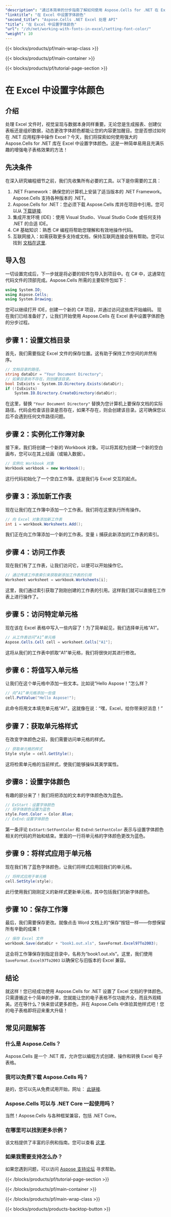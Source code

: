 ```yaml
---
"description": "通过本简单的分步指南了解如何使用 Aspose.Cells for .NET 在 Excel 中设置字体颜色。"
"linktitle": "在 Excel 中设置字体颜色"
"second_title": "Aspose.Cells .NET Excel 处理 API"
"title": "在 Excel 中设置字体颜色"
"url": "/zh/net/working-with-fonts-in-excel/setting-font-color/"
"weight": 10
---
```


{{< blocks/products/pf/main-wrap-class >}}

{{< blocks/products/pf/main-container >}}

{{< blocks/products/pf/tutorial-page-section >}}

# 在 Excel 中设置字体颜色

## 介绍
处理 Excel 文件时，视觉呈现与数据本身同样重要。无论您是生成报表、创建仪表板还是组织数据，动态更改字体颜色都能让您的内容更加醒目。您是否想过如何在 .NET 应用程序中操作 Excel？今天，我们将探索如何使用强大的 Aspose.Cells for .NET 库在 Excel 中设置字体颜色。这是一种简单易用且充满乐趣的增强电子表格效果的方法！
## 先决条件
在深入研究编程细节之前，我们先收集所有必要的工具。以下是你需要的工具：
1. .NET Framework：确保您的计算机上安装了适当版本的 .NET Framework。Aspose.Cells 支持各种版本的 .NET。
2. Aspose.Cells for .NET：您必须下载 Aspose.Cells 库并在项目中引用。您可以从 [下载链接](https://releases。aspose.com/cells/net/).
3. 集成开发环境 (IDE)：使用 Visual Studio、Visual Studio Code 或任何支持 .NET 的合适 IDE。
4. C# 基础知识：熟悉 C# 编程将帮助您理解和有效地操作代码。
5. 互联网接入：如需获取更多支持或文档，保持互联网连接会很有帮助。您可以找到 [文档在这里](https://reference。aspose.com/cells/net/).
## 导入包
一切设置完成后，下一步就是将必要的软件包导入到项目中。在 C# 中，这通常在代码文件的顶部完成。Aspose.Cells 所需的主要软件包如下：
```csharp
using System.IO;
using Aspose.Cells;
using System.Drawing;
```
您可以继续打开 IDE，创建一个新的 C# 项目，并通过访问这些库开始编码。
现在我们已经准备好了，让我们开始使用 Aspose.Cells 在 Excel 表中设置字体颜色的分步过程。
## 步骤 1：设置文档目录
首先，我们需要指定 Excel 文件的保存位置。这有助于保持工作空间的井然有序。
```csharp
// 文档目录的路径。
string dataDir = "Your Document Directory";
// 如果目录尚不存在，则创建该目录。
bool IsExists = System.IO.Directory.Exists(dataDir);
if (!IsExists)
    System.IO.Directory.CreateDirectory(dataDir);
```
在这里，替换 `"Your Document Directory"` 替换为您计算机上要保存文档的实际路径。代码会检查该目录是否存在，如果不存在，则会创建该目录。这可确保您以后不会遇到任何文件路径问题。
## 步骤 2：实例化工作簿对象
接下来，我们将创建一个新的 Workbook 对象。可以将其视为创建一个新的空白画布，您可以在其上绘画（或输入数据）。
```csharp
// 实例化 Workbook 对象
Workbook workbook = new Workbook();
```
这行代码初始化了一个空白工作簿。这是我们与 Excel 交互的起点。
## 步骤 3：添加新工作表
现在让我们在工作簿中添加一个工作表。我们将在这里执行所有操作。
```csharp
// 向 Excel 对象添加新工作表
int i = workbook.Worksheets.Add();
```
我们正在向工作簿添加一个新的工作表。变量 `i` 捕获此新添加的工作表的索引。
## 步骤 4：访问工作表
现在我们有了工作表，让我们访问它，以便可以开始操作它。
```csharp
// 通过传递工作表索引来获取新添加工作表的引用
Worksheet worksheet = workbook.Worksheets[i];
```
这里，我们通过索引获取了刚刚创建的工作表的引用。这样我们就可以直接在工作表上进行操作了。
## 步骤 5：访问特定单元格
现在该在 Excel 表格中写入一些内容了！为了简单起见，我们选择单元格“A1”。
```csharp
// 从工作表访问“A1”单元格
Aspose.Cells.Cell cell = worksheet.Cells["A1"];
```
这将从我们的工作表中抓取“A1”单元格，我们将很快对其进行修改。
## 步骤 6：将值写入单元格
让我们在这个单元格中添加一些文本。比如说“Hello Aspose！”怎么样？
```csharp
// 向“A1”单元格添加一些值
cell.PutValue("Hello Aspose!");
```
此命令将用文本填充单元格“A1”。这就像在说：“嘿，Excel，给你带来好消息！”
## 步骤 7：获取单元格样式
在改变字体颜色之前，我们需要访问单元格的样式。
```csharp
// 获取单元格的样式
Style style = cell.GetStyle();
```
这将检索单元格的当前样式，使我们能够操纵其美学属性。
## 步骤8：设置字体颜色
有趣的部分来了！我们将把添加的文本的字体颜色改为蓝色。
```csharp
// ExStart：设置字体颜色
// 将字体颜色设置为蓝色
style.Font.Color = Color.Blue;
// ExEnd:设置字体颜色
```
第一条评论 `ExStart:SetFontColor` 和 `ExEnd:SetFontColor` 表示与设置字体颜色相关的代码的开始和结束。里面的一行将单元格的字体颜色更改为蓝色。
## 步骤 9：将样式应用于单元格
现在我们有了蓝色字体颜色，让我们将样式应用回我们的单元格。
```csharp
// 将样式应用于单元格
cell.SetStyle(style);
```
此行使用我们刚刚定义的新样式更新单元格，其中包括我们的新字体颜色。
## 步骤 10：保存工作簿
最后，我们需要保存更改。就像点击 Word 文档上的“保存”按钮一样——你想保留所有辛勤的成果！
```csharp
// 保存 Excel 文件
workbook.Save(dataDir + "book1.out.xls", SaveFormat.Excel97To2003);
```
这会将工作簿保存到指定目录中，名称为“book1.out.xls”。这里，我们使用 `SaveFormat.Excel97To2003` 以确保它与旧版本的 Excel 兼容。
## 结论
就这样！您已经成功使用 Aspose.Cells for .NET 设置了 Excel 文档的字体颜色。只需遵循这十个简单的步骤，您就能让您的电子表格不仅功能齐全，而且外观精美。还在等什么？快来尝试更多颜色，并在 Aspose.Cells 中体验其他样式吧！您的电子表格即将迎来重大升级！
## 常见问题解答
### 什么是 Aspose.Cells？  
Aspose.Cells 是一个 .NET 库，允许您以编程方式创建、操作和转换 Excel 电子表格。
### 我可以免费下载 Aspose.Cells 吗？  
是的，您可以先从免费试用开始，网址： [此链接](https://releases。aspose.com/).
### Aspose.Cells 可以与 .NET Core 一起使用吗？  
当然！Aspose.Cells 与各种框架兼容，包括 .NET Core。
### 在哪里可以找到更多示例？  
该文档提供了丰富的示例和指南。您可以查看 [这里](https://reference。aspose.com/cells/net/).
### 如果我需要支持怎么办？  
如果您遇到问题，可以访问 [Aspose 支持论坛](https://forum.aspose.com/c/cells/9) 寻求帮助。

{{< /blocks/products/pf/tutorial-page-section >}}

{{< /blocks/products/pf/main-container >}}

{{< /blocks/products/pf/main-wrap-class >}}

{{< blocks/products/products-backtop-button >}}